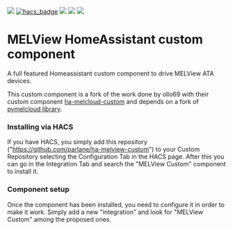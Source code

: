 [![](https://img.shields.io/github/release/parlane/ha-melview-custom/all.svg?style=for-the-badge)](https://github.com/parlane/ha-melview-custom/releases)
[![hacs_badge](https://img.shields.io/badge/HACS-Custom-orange.svg?style=for-the-badge)](https://github.com/custom-components/hacs)
[![](https://img.shields.io/github/license/parlane/ha-melview-custom?style=for-the-badge)](LICENSE)
[![](https://img.shields.io/badge/MAINTAINER-%40parlane-red?style=for-the-badge)](https://github.com/parlane)
[![](https://img.shields.io/badge/COMMUNITY-FORUM-success?style=for-the-badge)](https://community.home-assistant.io)

# MELView HomeAssistant custom component
A full featured Homeassistant custom component to drive MELView ATA devices.

This custom component is a fork of the work done by ollo69 with their custom component [ha-melcloud-custom](https://github.com/ollo69/ha-melcloud-custom) and depends on a fork of [pymelcloud library](https://github.com/vilppuvuorinen/pymelcloud).

### Installing via HACS
If you have HACS, you simply add this repository ("https://github.com/parlane/ha-melview-custom") to your Custom Repository selecting the Configuration Tab in the HACS page.
After this you can go in the Integration Tab and search the "MELView Custom" component to install it.

### Component setup
Once the component has been installed, you need to configure it in order to make it work.
Simply add a new "integration" and look for "MELView Custom" among the proposed ones.
